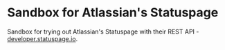 # Sandbox for Atlassian's Statuspage
Sandbox for trying out Atlassian's Statuspage with their REST API - [developer.statuspage.io](https://developer.statuspage.io).

